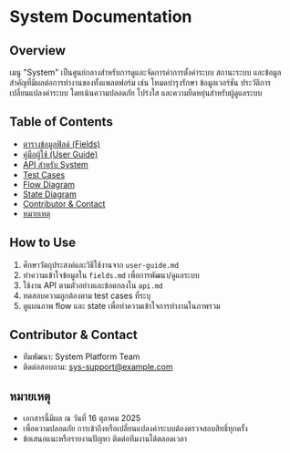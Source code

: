 # System Documentation

## Overview
เมนู "System" เป็นศูนย์กลางสำหรับการดูและจัดการค่าการตั้งค่าระบบ สถานะระบบ และข้อมูลสำคัญที่มีผลต่อการทำงานของทั้งแพลตฟอร์ม เช่น โหมดบำรุงรักษา ข้อมูลเวอร์ชัน ประวัติการเปลี่ยนแปลงค่าระบบ โดยเน้นความปลอดภัย โปร่งใส และความยืดหยุ่นสำหรับผู้ดูแลระบบ

## Table of Contents
- [ตารางข้อมูลฟิลด์ (Fields)](./fields.md)
- [คู่มือผู้ใช้ (User Guide)](./user-guide.md)
- [API สำหรับ System](./api.md)
- [Test Cases](./test-case.md)
- [Flow Diagram](./flow-diagram.md)
- [State Diagram](./state-diagram.md)
- [Contributor & Contact](#contributor--contact)
- [หมายเหตุ](#หมายเหตุ)

## How to Use
1. ศึกษาวัตถุประสงค์และวิธีใช้งานจาก `user-guide.md`
2. ทำความเข้าใจข้อมูลใน `fields.md` เพื่อการพัฒนา/ดูแลระบบ
3. ใช้งาน API ตามตัวอย่างและข้อตกลงใน `api.md`
4. ทดสอบความถูกต้องตาม test cases ที่ระบุ
5. ดูแผนภาพ flow และ state เพื่อทำความเข้าใจการทำงานในภาพรวม

## Contributor & Contact
- ทีมพัฒนา: System Platform Team
- ติดต่อสอบถาม: sys-support@example.com

## หมายเหตุ
- เอกสารนี้มีผล ณ วันที่ 16 ตุลาคม 2025
- เพื่อความปลอดภัย การเข้าถึงหรือเปลี่ยนแปลงค่าระบบต้องตรวจสอบสิทธิ์ทุกครั้ง
- ข้อเสนอแนะหรือรายงานปัญหา ติดต่อทีมงานได้ตลอดเวลา
